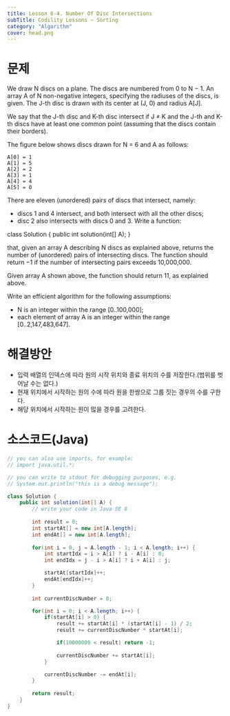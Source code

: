 ```yaml
---
title: Lesson 6-4. Number Of Disc Intersections
subTitle: Codility Lessons ~ Sorting
category: "Algorithm"
cover: head.png
---
```


# 문제
We draw N discs on a plane. The discs are numbered from 0 to N − 1. An array A of N non-negative integers, specifying the radiuses of the discs, is given. The J-th disc is drawn with its center at (J, 0) and radius A[J].

We say that the J-th disc and K-th disc intersect if J ≠ K and the J-th and K-th discs have at least one common point (assuming that the discs contain their borders).

The figure below shows discs drawn for N = 6 and A as follows:

    A[0] = 1
    A[1] = 5
    A[2] = 2
    A[3] = 1
    A[4] = 4
    A[5] = 0

There are eleven (unordered) pairs of discs that intersect, namely:

* discs 1 and 4 intersect, and both intersect with all the other discs;
* disc 2 also intersects with discs 0 and 3.
Write a function:

class Solution { public int solution(int[] A); }

that, given an array A describing N discs as explained above, returns the number of (unordered) pairs of intersecting discs. The function should return −1 if the number of intersecting pairs exceeds 10,000,000.

Given array A shown above, the function should return 11, as explained above.

Write an efficient algorithm for the following assumptions:

* N is an integer within the range [0..100,000];
* each element of array A is an integer within the range [0..2,147,483,647].

# 해결방안
* 입력 배열의 인덱스에 따라 원의 시작 위치와 종료 위치의 수를 저장한다.(범위를 벗어날 수는 없다.)
* 현재 위치에서 시작하는 원의 수에 따라 원을 한쌍으로 그룹 짓는 경우의 수를 구한다.
* 해당 위치에서 시작하는 원이 많을 경우를 고려한다.

# 소스코드(Java)
```java
// you can also use imports, for example:
// import java.util.*;

// you can write to stdout for debugging purposes, e.g.
// System.out.println("this is a debug message");

class Solution {
    public int solution(int[] A) {
        // write your code in Java SE 8
        
        int result = 0; 
        int startAt[] = new int[A.length];
        int endAt[] = new int[A.length];
        
        for(int i = 0, j = A.length - 1; i < A.length; i++) {
            int startIdx = i > A[i] ? i - A[i] : 0;
            int endIdx = j - i > A[i] ? i + A[i] : j;

            startAt[startIdx]++;
            endAt[endIdx]++;
        }
        
        int currentDiscNumber = 0;

        for(int i = 0; i < A.length; i++) {
            if(startAt[i] > 0) {
                result += startAt[i] * (startAt[i] - 1) / 2;
                result += currentDiscNumber * startAt[i];

                if(10000000 < result) return -1;
                
                currentDiscNumber += startAt[i];
            }

            currentDiscNumber -= endAt[i];
        }
        
        return result;
    }
}
```